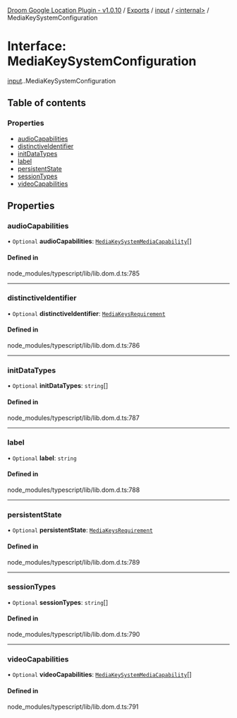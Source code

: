 [Droom Google Location Plugin - v1.0.10](../README.md) / [Exports](../modules.md) / [input](../modules/input.md) / [<internal\>](../modules/input._internal_.md) / MediaKeySystemConfiguration

# Interface: MediaKeySystemConfiguration

[input](../modules/input.md).[<internal>](../modules/input._internal_.md).MediaKeySystemConfiguration

## Table of contents

### Properties

- [audioCapabilities](input._internal_.MediaKeySystemConfiguration.md#audiocapabilities)
- [distinctiveIdentifier](input._internal_.MediaKeySystemConfiguration.md#distinctiveidentifier)
- [initDataTypes](input._internal_.MediaKeySystemConfiguration.md#initdatatypes)
- [label](input._internal_.MediaKeySystemConfiguration.md#label)
- [persistentState](input._internal_.MediaKeySystemConfiguration.md#persistentstate)
- [sessionTypes](input._internal_.MediaKeySystemConfiguration.md#sessiontypes)
- [videoCapabilities](input._internal_.MediaKeySystemConfiguration.md#videocapabilities)

## Properties

### audioCapabilities

• `Optional` **audioCapabilities**: [`MediaKeySystemMediaCapability`](input._internal_.MediaKeySystemMediaCapability.md)[]

#### Defined in

node_modules/typescript/lib/lib.dom.d.ts:785

___

### distinctiveIdentifier

• `Optional` **distinctiveIdentifier**: [`MediaKeysRequirement`](../modules/input._internal_.md#mediakeysrequirement)

#### Defined in

node_modules/typescript/lib/lib.dom.d.ts:786

___

### initDataTypes

• `Optional` **initDataTypes**: `string`[]

#### Defined in

node_modules/typescript/lib/lib.dom.d.ts:787

___

### label

• `Optional` **label**: `string`

#### Defined in

node_modules/typescript/lib/lib.dom.d.ts:788

___

### persistentState

• `Optional` **persistentState**: [`MediaKeysRequirement`](../modules/input._internal_.md#mediakeysrequirement)

#### Defined in

node_modules/typescript/lib/lib.dom.d.ts:789

___

### sessionTypes

• `Optional` **sessionTypes**: `string`[]

#### Defined in

node_modules/typescript/lib/lib.dom.d.ts:790

___

### videoCapabilities

• `Optional` **videoCapabilities**: [`MediaKeySystemMediaCapability`](input._internal_.MediaKeySystemMediaCapability.md)[]

#### Defined in

node_modules/typescript/lib/lib.dom.d.ts:791

